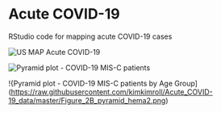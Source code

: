# Acute COVID-19
RStudio code for mapping acute COVID-19 cases

![US MAP Acute COVID-19](https://raw.githubusercontent.com/kimkimroll/Acute_COVID-19_data/master/kmap_acute_map_k.png)

![Pyramid plot - COVID-19 MIS-C patients](https://raw.githubusercontent.com/kimkimroll/Acute_COVID-19_data/master/Figure1_pyramid.png)

!{Pyramid plot - COVID-19 MIS-C patients by Age Group](https://raw.githubusercontent.com/kimkimroll/Acute_COVID-19_data/master/Figure_2B_pyramid_hema2.png)

